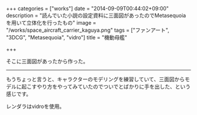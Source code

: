 +++
categories = ["works"]
date = "2014-09-09T00:44:02+09:00"
description = "読んでいた小説の設定資料に三面図があったのでMetasequoiaを用いて立体化を行ったもの"
image = "/works/space_aircraft_carrier_kaguya.png"
tags = ["ファンアート", "3DCG", "Metasequoia", "vidro"]
title = "機動母艦"

+++

そこに三面図があったから作った。

<hr>

もうちょっと言うと、キャラクターのモデリングを練習していて、三面図からモデルに起こすやり方をやってみていたのでついでとばかりに手を出した、という感じです。

レンダラはvidroを使用。
